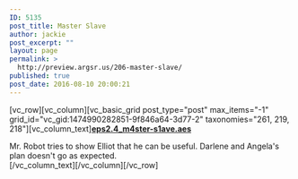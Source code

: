 ```yaml
---
ID: 5135
post_title: Master Slave
author: jackie
post_excerpt: ""
layout: page
permalink: >
  http://preview.argsr.us/206-master-slave/
published: true
post_date: 2016-08-10 20:00:21
---
```

[vc_row][vc_column][vc_basic_grid post_type="post" max_items="-1" grid_id="vc_gid:1474990282851-9f846a64-3d77-2" taxonomies="261, 219, 218"][vc_column_text]<strong><a title="eps2.4_m4ster-s1ave.aes" href="http://www.imdb.com/title/tt5345894/?ref_=ttep_ep6">eps2.4_m4ster-s1ave.aes</a></strong>
<div class="item_description">Mr. Robot tries to show Elliot that he can be useful. Darlene and Angela's plan doesn't go as expected.</div>
[/vc_column_text][/vc_column][/vc_row]